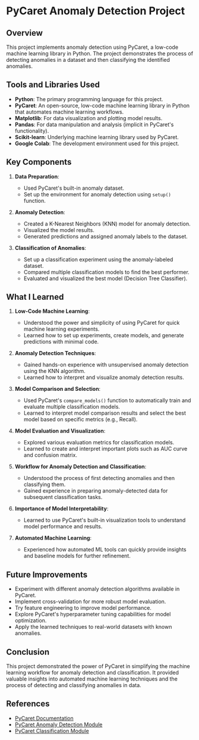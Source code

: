 # PyCaret Anomaly Detection Project

## Overview
This project implements anomaly detection using PyCaret, a low-code machine learning library in Python. The project demonstrates the process of detecting anomalies in a dataset and then classifying the identified anomalies.

## Tools and Libraries Used
- **Python**: The primary programming language for this project.
- **PyCaret**: An open-source, low-code machine learning library in Python that automates machine learning workflows.
- **Matplotlib**: For data visualization and plotting model results.
- **Pandas**: For data manipulation and analysis (implicit in PyCaret's functionality).
- **Scikit-learn**: Underlying machine learning library used by PyCaret.
- **Google Colab**: The development environment used for this project.

## Key Components

1. **Data Preparation**:
   - Used PyCaret's built-in anomaly dataset.
   - Set up the environment for anomaly detection using `setup()` function.

2. **Anomaly Detection**:
   - Created a K-Nearest Neighbors (KNN) model for anomaly detection.
   - Visualized the model results.
   - Generated predictions and assigned anomaly labels to the dataset.

3. **Classification of Anomalies**:
   - Set up a classification experiment using the anomaly-labeled dataset.
   - Compared multiple classification models to find the best performer.
   - Evaluated and visualized the best model (Decision Tree Classifier).

## What I Learned

1. **Low-Code Machine Learning**:
   - Understood the power and simplicity of using PyCaret for quick machine learning experiments.
   - Learned how to set up experiments, create models, and generate predictions with minimal code.

2. **Anomaly Detection Techniques**:
   - Gained hands-on experience with unsupervised anomaly detection using the KNN algorithm.
   - Learned how to interpret and visualize anomaly detection results.

3. **Model Comparison and Selection**:
   - Used PyCaret's `compare_models()` function to automatically train and evaluate multiple classification models.
   - Learned to interpret model comparison results and select the best model based on specific metrics (e.g., Recall).

4. **Model Evaluation and Visualization**:
   - Explored various evaluation metrics for classification models.
   - Learned to create and interpret important plots such as AUC curve and confusion matrix.

5. **Workflow for Anomaly Detection and Classification**:
   - Understood the process of first detecting anomalies and then classifying them.
   - Gained experience in preparing anomaly-detected data for subsequent classification tasks.

6. **Importance of Model Interpretability**:
   - Learned to use PyCaret's built-in visualization tools to understand model performance and results.

7. **Automated Machine Learning**:
   - Experienced how automated ML tools can quickly provide insights and baseline models for further refinement.

## Future Improvements
- Experiment with different anomaly detection algorithms available in PyCaret.
- Implement cross-validation for more robust model evaluation.
- Try feature engineering to improve model performance.
- Explore PyCaret's hyperparameter tuning capabilities for model optimization.
- Apply the learned techniques to real-world datasets with known anomalies.

## Conclusion
This project demonstrated the power of PyCaret in simplifying the machine learning workflow for anomaly detection and classification. It provided valuable insights into automated machine learning techniques and the process of detecting and classifying anomalies in data.

## References
- [PyCaret Documentation](https://pycaret.org/)
- [PyCaret Anomaly Detection Module](https://pycaret.org/anomaly/)
- [PyCaret Classification Module](https://pycaret.org/classification/)
